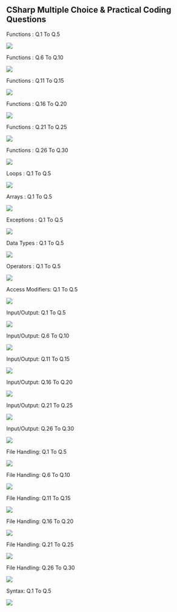 

##  CSharp Multiple Choice & Practical Coding Questions


Functions : Q.1 To Q.5 

![](image/1.png)

Functions : Q.6 To Q.10 

![](image/2.png)

Functions : Q.11 To Q.15 

![](image/3.png)


Functions : Q.16 To Q.20

![](image/4.png)

Functions : Q.21 To Q.25

![](image/5.png)


Functions : Q.26 To Q.30

![](image/6.png)


Loops : Q.1 To Q.5

![](image/7.png)


Arrays : Q.1 To Q.5

![](image/8.png)


 Exceptions : Q.1 To Q.5

![](image/9.png)


 Data Types : Q.1 To Q.5

![](image/10.png)



 Operators : Q.1 To Q.5

![](image/11.png)


 Access Modifiers: Q.1 To Q.5

![](image/12.png)


Input/Output: Q.1 To Q.5

![](image/13.png)


Input/Output: Q.6 To Q.10

![](image/14.png)


Input/Output: Q.11 To Q.15

![](image/15.png)



Input/Output: Q.16 To Q.20

![](image/16.png)


Input/Output: Q.21 To Q.25

![](image/17.png)


Input/Output: Q.26 To Q.30

![](image/18.png)


 File Handling: Q.1 To Q.5

![](image/19.png)


File Handling: Q.6 To Q.10

![](image/20.png)


File Handling: Q.11 To Q.15

![](image/21.png)


File Handling: Q.16 To Q.20

![](image/22.png)


File Handling: Q.21 To Q.25

![](image/23.png)



File Handling: Q.26 To Q.30

![](image/24.png)


 Syntax: Q.1 To Q.5

![](image/25.png)











